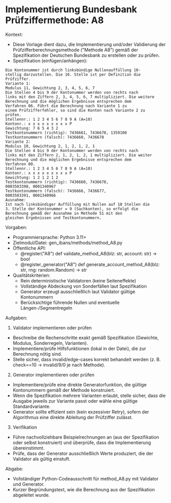 # Implementierung Bundesbank Prüfziffermethode: A8

Kontext:
- Diese Vorlage dient dazu, die Implementierung und/oder Validierung der Prüfzifferberechnungsmethode ("Methode A8") gemäß der Spezifikation der Deutschen Bundesbank zu erstellen oder zu prüfen.
- Spezifikation (einfügen/anhängen):

```Text
Die Kontonummer ist durch linksbündige Nullenauffüllung 10-
stellig darzustellen. Die 10. Stelle ist per Definition die
Prüfziffer.
Variante 1:
Modulus 11, Gewichtung 2, 3, 4, 5, 6, 7
Die Stellen 4 bis 9 der Kontonummer werden von rechts nach
links mit den Ziffern 2, 3, 4, 5, 6, 7 multipliziert. Die weitere
Berechnung und die möglichen Ergebnisse entsprechen dem
Verfahren 06. Führt die Berechnung nach Variante 1 zu
einem Prüfzifferfehler, so sind die Konten nach Variante 2 zu
prüfen.
Stellennr.: 1 2 3 4 5 6 7 8 9 A (A=10)
Kontonr.: x x x x x x x x x P
Gewichtung: 7 6 5 4 3 2
Testkontonummern (richtig): 7436661, 7436670, 1359100
Testkontonummern (falsch): 7436660, 7436678
Variante 2:
Modulus 10, Gewichtung 2, 1, 2, 1, 2, 1
Die Stellen 4 bis 9 der Kontonummer werden von rechts nach
links mit den Ziffern 2, 1, 2, 1, 2, 1 multipliziert. Die weiter
Berechnung und die möglichen Ergebnisse entsprechen dem
Verfahren 00.
Stellennr.: 1 2 3 4 5 6 7 8 9 A (A=10)
Kontonr.: x x x x x x x x x P
Gewichtung: 1 2 1 2 1 2
Testkontonummern (richtig): 7436660, 7436678,
0003503398, 0001340967
Testkontonummern (falsch): 7436666, 7436677,
0003503391, 0001340966
Ausnahme:
Ist nach linksbündiger Auffüllung mit Nullen auf 10 Stellen die
3. Stelle der Kontonummer = 9 (Sachkonten), so erfolgt die
Berechnung gemäß der Ausnahme in Methode 51 mit den
gleichen Ergebnissen und Testkontonummern.
```

Vorgaben:
- Programmiersprache: Python 3.11+
- Zielmodul/Datei: gen_ibans/methods/method_A8.py
- Öffentliche API:
  - @register("A8") def validate_method_A8(blz: str, account: str) -> bool
  - @register_generator("A8") def generate_account_method_A8(blz: str, rng: random.Random) -> str
- Qualitätskriterien:
  - Rein deterministische Validatoren (keine Seiteneffekte)
  - Vollständige Abdeckung von Sonderfällen laut Spezifikation
  - Generator erzeugt ausschließlich laut Validator gültige Kontonummern
  - Berücksichtige führende Nullen und eventuelle Längen-/Segmentregeln

Aufgaben:
1) Validator implementieren oder prüfen
- Beschreibe die Rechenschritte exakt gemäß Spezifikation (Gewichte, Modulus, Sonderregeln, Varianten).
- Implementiere/prüfe Hilfsfunktionen (lokal in der Datei), die zur Berechnung nötig sind.
- Stelle sicher, dass invalid/edge-cases korrekt behandelt werden (z. B. check==10 -> invalid/9/0 je nach Methode).

2) Generator implementieren oder prüfen
- Implementiere/prüfe eine direkte Generatorfunktion, die gültige Kontonummern gemäß der Methode konstruiert.
- Wenn die Spezifikation mehrere Varianten erlaubt, stelle sicher, dass die Ausgabe jeweils zur Variante passt oder wähle eine gültige Standardvariante.
- Generator sollte effizient sein (kein exzessiver Retry), sofern der Algorithmus eine direkte Ableitung der Prüfziffer zulässt.

3) Verifikation
- Führe nachvollziehbare Beispielrechnungen an (aus der Spezifikation oder selbst konstruiert) und überprüfe, dass die Implementierung übereinstimmt.
- Prüfe, dass der Generator ausschließlich Werte produziert, die der Validator als gültig einstuft.

Abgabe:
- Vollständiger Python-Codeausschnitt für method_A8.py mit Validator und Generator.
- Kurzer Begründungstext, wie die Berechnung aus der Spezifikation abgeleitet wurde.